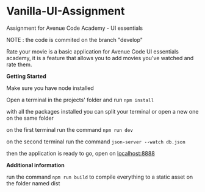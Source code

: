 # Vanilla-UI-Assignment
Assignment for Avenue Code Academy - UI essentials 


NOTE : the code is commited on the branch "develop"

Rate your movie is a basic application for Avenue Code UI essentials academy, it is a feature that allows you to add movies you've watched and rate them.


**Getting Started**

Make sure you have node installed 

Open a terminal in the projects' folder and run `npm install`

with all the packages installed you can split your terminal or open a new one on the same folder 

on the first terminal run the command  `npm run dev`

on the second terminal run the command `json-server --watch db.json`

then the application is ready to go, open on [localhost:8888](localhost:8888)



**Additional information**

run the command `npm run build` to compile everything to a static asset on the folder named dist




